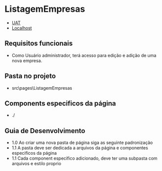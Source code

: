 

# ListagemEmpresas

- [UAT](https://web.opti.marketing/empresas)
- [Localhost](http://http://localhost:3000/empresas)
 
## Requisitos funcionais

- Como Usuário administrador, terá acesso para edição e adição de uma nova empresa.

## Pasta no projeto
- src\pages\ListagemEmpresas

## Components especificos da página
- ./

## Guia de Desenvolvimento

- 1.0 Ao criar uma nova pasta de página siga as seguinte padronização
- 1.1 A pasta deve ser dedicada a arquivos da página e componentes especificos da página
- 1.1 Cada component especifico adicionado, deve ter uma subpasta com arquivos e estilo proprio
